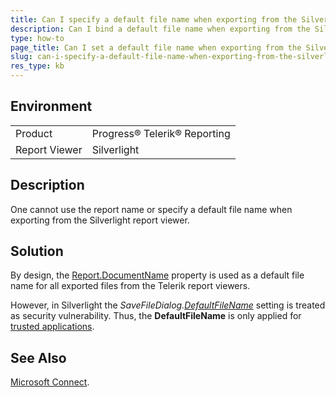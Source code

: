 ```yaml
---
title: Can I specify a default file name when exporting from the Silverlight report viewer?
description: Can I bind a default file name when exporting from the Silverlight report viewer?. 
type: how-to
page_title: Can I set a default file name when exporting from the Silverlight report viewer?
slug: can-i-specify-a-default-file-name-when-exporting-from-the-silverlight-report-viewer
res_type: kb
---
```


## Environment
<table>
	<tbody>
		<tr>
			<td>Product</td>
			<td>Progress® Telerik® Reporting</td>
		</tr>
		<tr>
			<td>Report Viewer</td>
			<td>Silverlight</td>
		</tr>
	</tbody>
</table>


## Description 

 One cannot use the report name or specify a default file name when exporting from the Silverlight report viewer.  
   
## Solution

By design, the [Report.DocumentName](/api/telerik.reporting.report.html#collapsible-Telerik_Reporting_Report_DocumentName) property is used as a default file name for all exported files from the Telerik report viewers. 

However, in Silverlight the *SaveFileDialog.[DefaultFileName](http://msdn.microsoft.com/en-us/library/system.windows.controls.savefiledialog.defaultfilename%28v=vs.95%29.aspx)* setting is treated as security vulnerability. Thus, the **DefaultFileName** is only applied for [trusted applications](http://msdn.microsoft.com/en-us/library/ee721083%28v=vs.95%29.aspx).

## See Also

[Microsoft Connect](http://connect.microsoft.com/VisualStudio/feedback/details/690502/savefiledialog-security-warning). 
